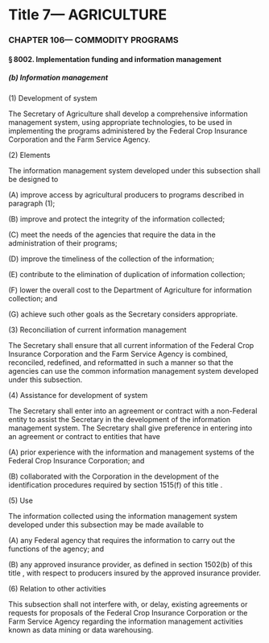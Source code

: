 
# Title 7— AGRICULTURE
### CHAPTER 106— COMMODITY PROGRAMS
#### § 8002. Implementation funding and information management
##### (b) Information management

(1) Development of system

The Secretary of Agriculture shall develop a comprehensive information management system, using appropriate technologies, to be used in implementing the programs administered by the Federal Crop Insurance Corporation and the Farm Service Agency.

(2) Elements

The information management system developed under this subsection shall be designed to

(A) improve access by agricultural producers to programs described in paragraph (1);

(B) improve and protect the integrity of the information collected;

(C) meet the needs of the agencies that require the data in the administration of their programs;

(D) improve the timeliness of the collection of the information;

(E) contribute to the elimination of duplication of information collection;

(F) lower the overall cost to the Department of Agriculture for information collection; and

(G) achieve such other goals as the Secretary considers appropriate.

(3) Reconciliation of current information management

The Secretary shall ensure that all current information of the Federal Crop Insurance Corporation and the Farm Service Agency is combined, reconciled, redefined, and reformatted in such a manner so that the agencies can use the common information management system developed under this subsection.

(4) Assistance for development of system

The Secretary shall enter into an agreement or contract with a non-Federal entity to assist the Secretary in the development of the information management system. The Secretary shall give preference in entering into an agreement or contract to entities that have

(A) prior experience with the information and management systems of the Federal Crop Insurance Corporation; and

(B) collaborated with the Corporation in the development of the identification procedures required by section 1515(f) of this title .

(5) Use

The information collected using the information management system developed under this subsection may be made available to

(A) any Federal agency that requires the information to carry out the functions of the agency; and

(B) any approved insurance provider, as defined in section 1502(b) of this title , with respect to producers insured by the approved insurance provider.

(6) Relation to other activities

This subsection shall not interfere with, or delay, existing agreements or requests for proposals of the Federal Crop Insurance Corporation or the Farm Service Agency regarding the information management activities known as data mining or data warehousing.
